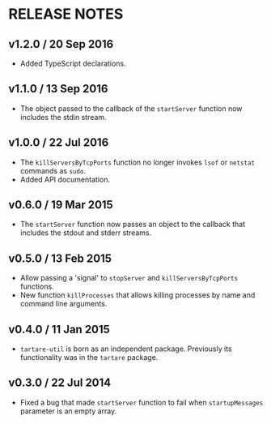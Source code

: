 # RELEASE NOTES

## v1.2.0 / 20 Sep 2016
* Added TypeScript declarations.

## v1.1.0 / 13 Sep 2016
* The object passed to the callback of the `startServer` function now includes the stdin stream. 

## v1.0.0 / 22 Jul 2016
* The `killServersByTcpPorts` function no longer invokes `lsof` or `netstat` commands as `sudo`.
* Added API documentation.

## v0.6.0 / 19 Mar 2015
* The `startServer` function now passes an object to the callback that includes the stdout and stderr streams.

## v0.5.0 / 13 Feb 2015
* Allow passing a 'signal' to `stopServer` and `killServersByTcpPorts` functions.
* New function `killProcesses` that allows killing processes by name and command line arguments.

## v0.4.0 / 11 Jan 2015
* `tartare-util` is born as an independent package. Previously its functionality was in the `tartare` package.

## v0.3.0 / 22 Jul 2014
* Fixed a bug that made `startServer` function to fail when `startupMessages` parameter is an empty array.
